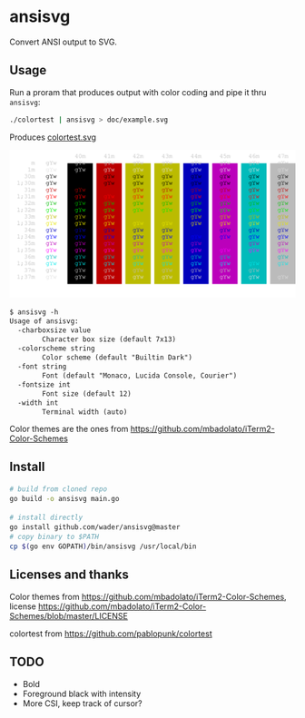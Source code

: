 # ansisvg

Convert ANSI output to SVG.

## Usage

Run a proram that produces output with color coding and pipe it thru `ansisvg`:
```sh
./colortest | ansisvg > doc/example.svg
 ```
Produces [colortest.svg](doc/colortest.svg)

![doc/colortest.svg asdad](doc/colortest.svg)

```
$ ansisvg -h
Usage of ansisvg:
  -charboxsize value
    	Character box size (default 7x13)
  -colorscheme string
    	Color scheme (default "Builtin Dark")
  -font string
    	Font (default "Monaco, Lucida Console, Courier")
  -fontsize int
    	Font size (default 12)
  -width int
    	Terminal width (auto)
```

Color themes are the ones from https://github.com/mbadolato/iTerm2-Color-Schemes

## Install

```sh
# build from cloned repo
go build -o ansisvg main.go

# install directly
go install github.com/wader/ansisvg@master
# copy binary to $PATH
cp $(go env GOPATH)/bin/ansisvg /usr/local/bin
```

## Licenses and thanks

Color themes from
https://github.com/mbadolato/iTerm2-Color-Schemes,
license https://github.com/mbadolato/iTerm2-Color-Schemes/blob/master/LICENSE

colortest from https://github.com/pablopunk/colortest

## TODO

- Bold
- Foreground black with intensity
- More CSI, keep track of cursor?
